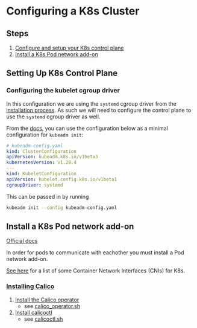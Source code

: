 # Configuring a K8s Cluster

## Steps

1. [Configure and setup your K8s control plane](#configuring-the-kubelet-cgroup-driver)
2. [Install a K8s Pod network add-on](#install-a-k8s-pod-network-add-on)

## Setting Up K8s Control Plane

### Configuring the kubelet cgroup driver

In this configuration we are using the `systemd` cgroup driver from the [installation process](../installation/README.md). As such we will need to configure the control plane to use the `systemd` cgroup driver as well.

From the [docs](https://kubernetes.io/docs/tasks/administer-cluster/kubeadm/configure-cgroup-driver/#configuring-the-kubelet-cgroup-driver), you can use the configuration below as a minimal configuration for `kubeadm init`:

```yaml
# kubeadm-config.yaml
kind: ClusterConfiguration
apiVersion: kubeadm.k8s.io/v1beta3
kubernetesVersion: v1.28.4
---
kind: KubeletConfiguration
apiVersion: kubelet.config.k8s.io/v1beta1
cgroupDriver: systemd
```

This can be passed in by running

```bash
kubeadm init --config kubeadm-config.yaml
```

## Install a K8s Pod network add-on

[Official docs](https://kubernetes.io/docs/setup/production-environment/tools/kubeadm/create-cluster-kubeadm/#pod-network)

In order for pods to communicate with eachother you must install a Pod network add-on.

[See here](https://kubernetes.io/docs/concepts/cluster-administration/addons/#networking-and-network-policy) for a list of some Container Network Interfaces (CNIs) for K8s.

### [Installing Calico](https://docs.tigera.io/calico/latest/getting-started/kubernetes/self-managed-onprem/onpremises)

1. [Install the Calico operator](https://docs.tigera.io/calico/latest/getting-started/kubernetes/self-managed-onprem/onpremises)
   - see [calico_operator.sh](scripts/calico_operator.sh)
2. [Install calicoctl](https://docs.tigera.io/calico/latest/operations/calicoctl/install)
   - see [calicoctl.sh](scripts/calicoctl.sh)
